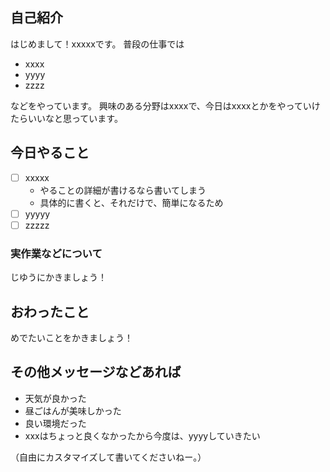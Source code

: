 ## 自己紹介
はじめまして！xxxxxです。
普段の仕事では
- xxxx
- yyyy
- zzzz

などをやっています。
興味のある分野はxxxxで、今日はxxxxとかをやっていけたらいいなと思っています。

## 今日やること
- [ ] xxxxx
  - やることの詳細が書けるなら書いてしまう
  - 具体的に書くと、それだけで、簡単になるため
- [ ] yyyyy
- [ ] zzzzz

### 実作業などについて
じゆうにかきましょう！

## おわったこと
めでたいことをかきましょう！

## その他メッセージなどあれば
- 天気が良かった
- 昼ごはんが美味しかった
- 良い環境だった
- xxxはちょっと良くなかったから今度は、yyyyしていきたい

（自由にカスタマイズして書いてくださいねー。）
